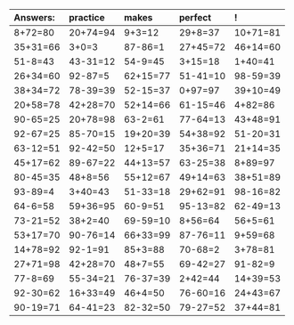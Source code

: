 | Answers: | practice | makes | perfect | ! |
| :--- | :--- | :--- | :--- | :--- |
| 8+72=80 | 20+74=94 | 9+3=12 | 29+8=37 | 10+71=81 | 
| 35+31=66 | 3+0=3 | 87-86=1 | 27+45=72 | 46+14=60 | 
| 51-8=43 | 43-31=12 | 54-9=45 | 3+15=18 | 1+40=41 | 
| 26+34=60 | 92-87=5 | 62+15=77 | 51-41=10 | 98-59=39 | 
| 38+34=72 | 78-39=39 | 52-15=37 | 0+97=97 | 39+10=49 | 
| 20+58=78 | 42+28=70 | 52+14=66 | 61-15=46 | 4+82=86 | 
| 90-65=25 | 20+78=98 | 63-2=61 | 77-64=13 | 43+48=91 | 
| 92-67=25 | 85-70=15 | 19+20=39 | 54+38=92 | 51-20=31 | 
| 63-12=51 | 92-42=50 | 12+5=17 | 35+36=71 | 21+14=35 | 
| 45+17=62 | 89-67=22 | 44+13=57 | 63-25=38 | 8+89=97 | 
| 80-45=35 | 48+8=56 | 55+12=67 | 49+14=63 | 38+51=89 | 
| 93-89=4 | 3+40=43 | 51-33=18 | 29+62=91 | 98-16=82 | 
| 64-6=58 | 59+36=95 | 60-9=51 | 95-13=82 | 62-49=13 | 
| 73-21=52 | 38+2=40 | 69-59=10 | 8+56=64 | 56+5=61 | 
| 53+17=70 | 90-76=14 | 66+33=99 | 87-76=11 | 9+59=68 | 
| 14+78=92 | 92-1=91 | 85+3=88 | 70-68=2 | 3+78=81 | 
| 27+71=98 | 42+28=70 | 48+7=55 | 69-42=27 | 91-82=9 | 
| 77-8=69 | 55-34=21 | 76-37=39 | 2+42=44 | 14+39=53 | 
| 92-30=62 | 16+33=49 | 46+4=50 | 76-60=16 | 24+43=67 | 
| 90-19=71 | 64-41=23 | 82-32=50 | 79-27=52 | 37+44=81 | 
